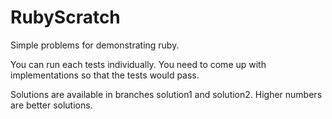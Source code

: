 RubyScratch
===========

Simple problems for demonstrating ruby.

You can run each tests individually. You need to come up with implementations so that the tests would pass.

Solutions are available in branches solution1 and solution2. Higher numbers are better solutions.
